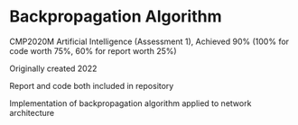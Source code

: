 # Backpropagation Algorithm

CMP2020M Artificial Intelligence (Assessment 1), Achieved 90% (100% for code worth 75%, 60% for report worth 25%)

Originally created 2022

Report and code both included in repository

Implementation of backpropagation algorithm applied to network architecture
